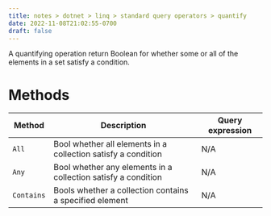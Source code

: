 ```yaml
---
title: notes > dotnet > linq > standard query operators > quantify
date: 2022-11-08T21:02:55-0700
draft: false
---
```

A quantifying operation return Boolean for whether some or all of the elements in a set satisfy a condition.

# Methods
| Method     | Description                                                   | Query expression |
| ---------- | ------------------------------------------------------------- | ---------------- |
| `All`      | Bool whether all elements in a collection satisfy a condition | N/A              |
| `Any`      | Bool whether any elements in a collection satisfy a condition | N/A              |
| `Contains` | Bools whether a collection contains a specified element       | N/A              |

